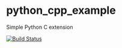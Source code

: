 # python_cpp_example
Simple Python C extension

[![Build Status](https://travis-ci.org/erikfrojdh/python_cpp_example.svg?branch=master)](https://travis-ci.org/erikfrojdh/python_cpp_example)
